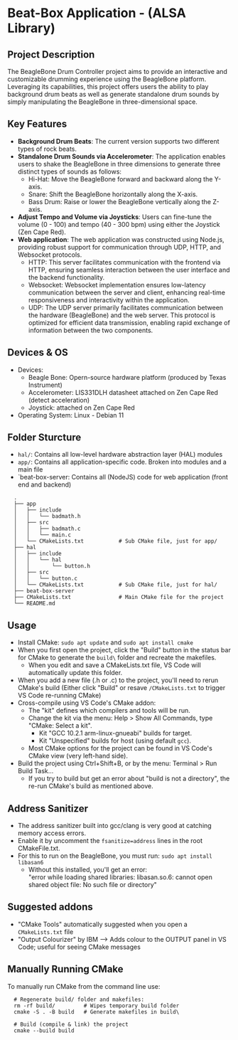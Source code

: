 # Beat-Box Application - (ALSA Library)

## Project Description
The BeagleBone Drum Controller project aims to provide an interactive and customizable drumming experience using the BeagleBone platform. Leveraging its capabilities, this project offers users the ability to play background drum beats as well as generate standalone drum sounds by simply manipulating the BeagleBone in three-dimensional space.

## Key Features
- **Background Drum Beats**: The current version supports two different types of rock beats.
- **Standalone Drum Sounds via Accelerometer**: The application enables users to shake the BeagleBone in three dimensions to generate three distinct types of sounds as follows:
  - Hi-Hat: Move the BeagleBone forward and backward along the Y-axis.
  - Snare: Shift the BeagleBone horizontally along the X-axis.
  - Bass Drum: Raise or lower the BeagleBone vertically along the Z-axis.
- **Adjust Tempo and Volume via Joysticks**: Users can fine-tune the volume (0 - 100) and tempo (40 - 300 bpm) using either the Joystick (Zen Cape Red).
- **Web application**: The web application was constructed using Node.js, providing robust support for communication through UDP, HTTP, and Websocket protocols.
  - HTTP: This server facilitates communication with the frontend via HTTP, ensuring seamless interaction between the user interface and the backend functionality.
  - Websocket: Websocket implementation ensures low-latency communication between the server and client, enhancing real-time responsiveness and interactivity within the application.
  - UDP: The UDP server primarily facilitates communication between the hardware (BeagleBone) and the web server. This protocol is optimized for efficient data transmission, enabling rapid exchange of information between the two components.

## Devices & OS
- Devices:
  - Beagle Bone: Opern-source hardware platform (produced by Texas Instrument)
  - Accelerometer: LIS331DLH datasheet attached on Zen Cape Red (detect acceleration)
  - Joystick: attached on Zen Cape Red
- Operating System: Linux - Debian 11
   
## Folder Sturcture

- `hal/`: Contains all low-level hardware abstraction layer (HAL) modules
- `app/`: Contains all application-specific code. Broken into modules and a main file
- `beat-box-server: Contains all (NodeJS) code for web application (front end and backend)

```
  .
  ├── app
  │   ├── include
  │   │   └── badmath.h
  │   ├── src
  │   │   ├── badmath.c
  │   │   └── main.c
  │   └── CMakeLists.txt           # Sub CMake file, just for app/
  ├── hal
  │   ├── include
  │   │   └── hal
  │   │       └── button.h
  │   ├── src
  │   │   └── button.c
  │   └── CMakeLists.txt           # Sub CMake file, just for hal/
  ├── beat-box-server
  ├── CMakeLists.txt               # Main CMake file for the project
  └── README.md
```  

## Usage

- Install CMake: `sudo apt update` and `sudo apt install cmake`
- When you first open the project, click the "Build" button in the status bar for CMake to generate the `build\` folder and recreate the makefiles.
  - When you edit and save a CMakeLists.txt file, VS Code will automatically update this folder.
- When you add a new file (.h or .c) to the project, you'll need to rerun CMake's build
  (Either click "Build" or resave `/CMakeLists.txt` to trigger VS Code re-running CMake)
- Cross-compile using VS Code's CMake addon:
  - The "kit" defines which compilers and tools will be run.
  - Change the kit via the menu: Help > Show All Commands, type "CMake: Select a kit".
    - Kit "GCC 10.2.1 arm-linux-gnueabi" builds for target.
    - Kit "Unspecified" builds for host (using default `gcc`).
  - Most CMake options for the project can be found in VS Code's CMake view (very left-hand side).
- Build the project using Ctrl+Shift+B, or by the menu: Terminal > Run Build Task...
  - If you try to build but get an error about "build is not a directory", the re-run CMake's build as mentioned above.

## Address Sanitizer

- The address sanitizer built into gcc/clang is very good at catching memory access errors.
- Enable it by uncomment the `fsanitize=address` lines in the root CMakeFile.txt.
- For this to run on the BeagleBone, you must run:
  `sudo apt install libasan6`
  - Without this installed, you'll get an error:   
    "error while loading shared libraries: libasan.so.6: cannot open shared object file: No such file or directory"

## Suggested addons

- "CMake Tools" automatically suggested when you open a `CMakeLists.txt` file
- "Output Colourizer" by IBM 
    --> Adds colour to the OUTPUT panel in VS Code; useful for seeing CMake messages

## Manually Running CMake

To manually run CMake from the command line use:

```shell
  # Regenerate build/ folder and makefiles:
  rm -rf build/         # Wipes temporary build folder
  cmake -S . -B build   # Generate makefiles in build\

  # Build (compile & link) the project
  cmake --build build
```
